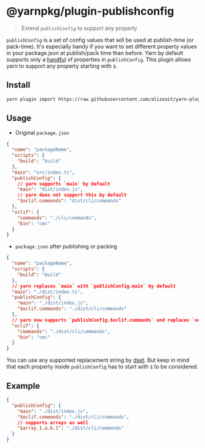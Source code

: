 # @yarnpkg/plugin-publishconfig

> Extend `publishConfig` to support any property

`publishConfig` is a set of config values that will be used at publish-time (or
pack-time). It's especially handy if you want to set different property values in
your package.json at publish/pack time than before. Yarn by default supports only a
[handful](https://yarnpkg.com/configuration/manifest#publishConfig) of
properties in `publishConfig`.
This plugin allows yarn to support any property starting with `$`.

## Install

```bash
yarn plugin import https://raw.githubusercontent.com/alizeait/yarn-plugin-publishconfig/master/bundles/@yarnpkg/plugin-publishconfig.js
```

## Usage

- Original `package.json`

```json
{
  "name": "packageName",
  "scripts": {
    "build": "build"
  },
  "main": "src/index.ts",
  "publishConfig": {
    // yarn supports `main` by default
    "main": "dist/index.js",
    // yarn does not support this by default
    "$oclif.commands": "dist/cli/commands"
  },
  "oclif": {
    "commands": "./cli/commands",
    "bin": "cmc"
  }
}
```

- `package.json` after publishing or packing

```json
{
  "name": "packageName",
  "scripts": {
    "build": "build"
  },
  // yarn replaces `main` with `publishConfig.main` by default
  "main": "./dist/index.ts",
  "publishConfig": {
    "main": "./dist/index.js",
    "$oclif.commands": "./dist/cli/commands"
  },
  // yarn now supports `publishConfig.$oclif.commands` and replaces `oclif.commands` with it
  "oclif": {
    "commands": "./dist/cli/commands",
    "bin": "cmc"
  }
}
```

You can use any supported replacement string by
[dset](https://github.com/lukeed/dset#usage). But keep in mind that each
property inside `publishConfig` has to start with `$` to be considered.

## Example

```json
{
  "publishConfig": {
    "main": "./dist/index.js",
    "$oclif.commands": "./dist/cli/commands",
    // supports arrays as well
    "$array.1.a.b.1": "./dist/cli/commands"
  }
}
```
